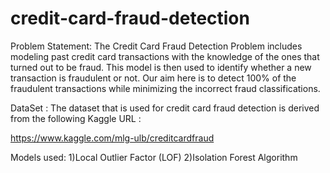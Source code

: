 # credit-card-fraud-detection
Problem Statement:
The Credit Card Fraud Detection Problem includes modeling past credit card transactions with the knowledge of the ones that turned out to be fraud. This model is then used to identify whether a new transaction is fraudulent or not. Our aim here is to detect 100% of the fraudulent transactions while minimizing the incorrect fraud classifications.

DataSet :
The dataset that is used for credit card fraud detection is derived from the following Kaggle URL :

https://www.kaggle.com/mlg-ulb/creditcardfraud

Models used:
1)Local Outlier Factor (LOF)
2)Isolation Forest Algorithm
